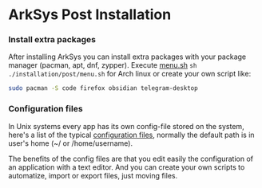 # ArkSys Post Installation

### Install extra packages

After installing ArkSys you can install extra packages with your package manager (pacman, apt, dnf, zypper). Execute [menu.sh](./post-install/menu.sh) `sh ./installation/post/menu.sh` for Arch linux or create your own script like:

```sh
sudo pacman -S code firefox obsidian telegram-desktop
```

### Configuration files

In Unix systems every app has its own config-file stored on the system, here's a list of the typical [configuration files](./config-files/readme.md), normally the default path is in user's home (~/ or /home/username). 

The benefits of the config files are that you edit easily the configuration of an application with a text editor. And you can create your own scripts to automatize, import or export files, just moving files.
